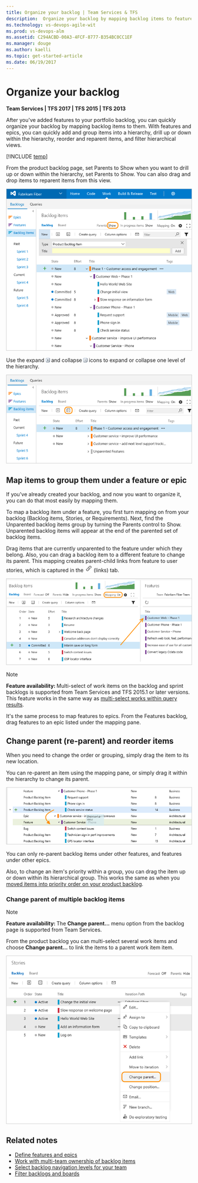 ```yaml
---
title: Organize your backlog | Team Services & TFS  
description:  Organize your backlog by mapping backlog items to features, and features to epics in Visual Studio Team Services or the web portal for Team Foundation Server (TFS)  
ms.technology: vs-devops-agile-wit
ms.prod: vs-devops-alm
ms.assetid: C294ACBD-00A3-4FCF-8777-B354BC0CC1EF  
ms.manager: douge
ms.author: kaelli
ms.topic: get-started-article  
ms.date: 06/19/2017
--- 
```


# Organize your backlog  

**Team Services | TFS 2017 | TFS 2015 | TFS 2013**  

After you've added features to your portfolio backlog, you can quickly organize your backlog by mapping backlog items to them. With features and epics, you can quickly add and group items into a hierarchy, drill up or down within the hierarchy, reorder and reparent items, and filter hierarchical views.      

[!INCLUDE [temp](../_shared/image-differences.md)]

From the product backlog page, set Parents to Show when you want to drill up or down within the hierarchy, set Parents to Show. You can also drag and drop items to reparent items from this view. 

<img src="_img/org-backlog-intro-show-parents-ts-new-nav.png" alt="Hierarchical view of backlogs" style="border: 1px solid #CCCCCC;" />  

Use the expand ![expand icon](../_img/icons/expand_icon.png) and collapse ![collapse icon](../_img/icons/collapse_icon.png) icons to expand or collapse one level of the hierarchy. 
  
<img src="_img/org-backlog-collapse-backlog-ts-new-nav.png" alt="Collapsed hierachical view" style="border: 1px solid #CCCCCC;" />  


<a id="mapping">  </a>

## Map items to group them under a feature or epic 
If you've already created your backlog, and now you want to organize it, you can do that most easily by mapping them.   

To map a backlog item under a feature, you first turn mapping on from your backlog (Backlog items, Stories, or Requirements). Next, find the Unparented backlog items group by turning the Parents control to Show. Unparented backlog items will appear at the end of the parented set of backlog items. 
 
Drag items that are currently unparented to the feature under which they belong. Also, you can drag a backlog item to a different feature to change its parent. This mapping creates parent-child links from feature to user stories, which is captured in the ![Links tab icon](../backlogs/_img/icon-links-tab-wi.png) (links) tab.

<img src="_img/org-backlog-map-pbi-to-feature-ts-new-nav.png" alt="Map a backlog item to a portfolio backlog work item" style="border: 1px solid #CCCCCC;" />  

>[!NOTE]  
><b>Feature availability: </b> Multi-select of work items on the backlog and sprint backlogs is supported from Team Services and TFS 2015.1 or later versions. This feature works in the same way as [multi-select works within query results](../backlogs/bulk-modify-work-items.md).   

It's the same process to map features to epics. From the Features backlog, drag features to an epic listed under the mapping pane.  

<a id="reparent">  </a>

## Change parent (re-parent) and reorder items
When you need to change the order or grouping, simply drag the item to its new location. 

You can re-parent an item using the mapping pane, or simply drag it within the hierarchy to change its parent.  

<img src="_img/ALM_OB_ReparentAnItem.png" alt="Reparent or reorder work items on a backlog" style="border: 1px solid #CCCCCC;" />  

 You can only re-parent backlog items under other features, and features under other epics. 

Also, to change an item's priority within a group, you can drag the item up or down within its hierarchical group. 
This works the same as when you [moved items into priority order on your product backlog](create-your-backlog.md).   


<a id="change-parent-option">  </a>

### Change parent of multiple backlog items 

>[!NOTE]  
><b>Feature availability: </b> The **Change parent&hellip;** menu option from the backlog page is supported from Team Services. 

From the product backlog you can multi-select several work items and choose **Change parent&hellip;** to link the items to a parent work item item. 

<img src="_img/org-backlog-change-parent.png" alt="Change parent of several backlog items" style="border: 1px solid #CCCCCC;" /> 


## Related notes  

- [Define features and epics](define-features-epics.md)
- [Work with multi-team ownership of backlog items](work-multi-team-ownership-backlogs.md)
- [Select backlog navigation levels for your team](../customize/select-backlog-navigation-levels.md)
- [Filter backlogs and boards](../how-to/filter-backlog-or-board.md)  
